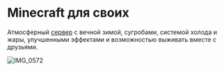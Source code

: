 # Minecraft для своих
Атмосферный [сервер](https://minecraft.chatan.tech) с вечной зимой, сугробами, системой холода и жары, улучшенными эффектами и возможностью выживать вместе с друзьями.

<img src="https://github.com/user-attachments/assets/48d14fc5-b58e-41be-a0a3-f2baad6b65ae" alt="IMG_0572">
